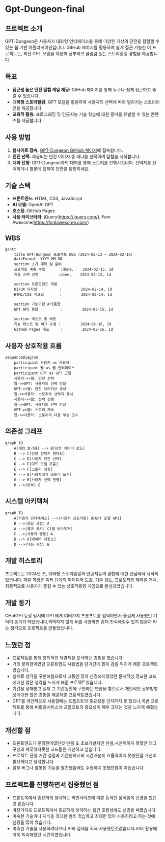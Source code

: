 # Gpt-Dungeon-final

## 프로젝트 소개

GPT-Dungeon은 사용자가 대화형 인터페이스를 통해 다양한 가상의 던전을 탐험할 수 있는 웹 기반 어플리케이션입니다. GitHub 페이지를 활용하여 쉽게 접근 가능한 이 프로젝트는,
최신 GPT 모델을 이용해 풍부하고 몰입감 있는 스토리텔링 경험을 제공합니다.

## 목표

- **접근성 높은 던전 탐험 게임 제공:** GitHub 페이지를 통해 누구나 쉽게 접근하고 즐길 수 있습니다.
- **대화형 스토리텔링:** GPT 모델을 활용하여 사용자의 선택에 따라 달라지는 스토리라인을 제공합니다.
- **교육적 활용:** 프로그래밍 및 인공지능 기술 학습에 대한 흥미를 유발할 수 있는 콘텐츠를 제공합니다.

## 사용 방법

1. **웹사이트 접속:** [GPT-Dungeon GitHub 페이지](https://github.com/username/gpt-dungeon)에 접속합니다.
2. **던전 선택:** 제공되는 던전 이미지 중 하나를 선택하여 탐험을 시작합니다.
3. **대화 진행:** GPT-Dungeon과의 대화를 통해 스토리를 진행시킵니다. 선택지를 선택하거나 질문에 답하여 던전을 탐험하세요.

## 기술 스택

- **프론트엔드:** HTML, CSS, JavaScript
- **AI 모델:** OpenAI GPT
- **호스팅:** GitHub Pages
- **사용 라이브러리:** jQuery(https://jquery.com/), Font Awesome(https://fontawesome.com/)

## WBS
```mermaid
gantt
    title GPT-Dungeon 프로젝트 WBS (2024-02-13 ~ 2024-02-16)
    dateFormat  YYYY-MM-DD
    section 초기 계획 및 준비
    프로젝트 계획 수립       :done,    2024-02-13, 1d
    기술 스택 선정         :done,    2024-02-13, 1d
    
    section 프론트엔드 개발
    UI/UX 디자인          :         2024-02-14, 1d
    HTML/CSS 마크업       :         2024-02-14, 1d
    
    section 기능구현 API통합
    GPT API 통합          :         2024-02-15, 1d
    
    section 테스트 및 배포
    기능 테스트 및 버그 수정 :         2024-02-16, 1d
    GitHub Pages 배포     :         2024-02-16, 1d
```


## 사용자 상호작용 흐름

```mermaid
sequenceDiagram
    participant 사용자 as 사용자
    participant 웹 as 웹 인터페이스
    participant GPT as GPT 모델
    사용자->>웹: 던전 선택
    웹->>GPT: 사용자의 선택 전달
    GPT->>웹: 던전 내러티브 생성
    웹->>사용자: 스토리와 선택지 표시
    사용자->>웹: 선택 진행
    웹->>GPT: 사용자의 선택 전달
    GPT->>웹: 스토리 계속
    웹->>사용자: 스토리의 다음 부분 표시
```

## 의존성 그래프
```mermaid
graph TD
    A[게임 초기화] --> B[던전 데이터 로드]
    B --> C[던전 선택지 렌더링]
    C --> D[사용자 던전 선택]
    D --> E[GPT 모델 호출]
    E --> F[스토리 생성]
    F --> G[사용자에게 스토리 표시]
    G --> H[사용자 선택 진행]
    H -->|반복| E
```
## 시스템 아키텍쳐
```mermaid
graph TD
    A[사용자 인터페이스] -->|사용자 상호작용| B[GPT 모델 API]
    B -->|응답 생성| A
    A -->|결과 표시| C[웹 브라우저]
    C -->|사용자 행동| A
    B --> D[데이터 저장소]
    D -->|대화 저장| B
```
## 개발 히스토리

프로젝트는 2024년 초, 대화형 스토리텔링과 인공지능의 결합에 대한 관심에서 시작되었습니다. 개발 과정은 여러 단계의 아이디어 도출, 기술 검토, 프로토타입 제작을 거쳐, 최종적으로 사용자가 즐길 수 있는 상호작용형 게임으로 완성되었습니다.

## 개발 동기

CHatGPT등장 당시에 GPT에게 여러가지 프롬프트를 입력하면서 즐겁게 사용했던 기억이 동기가 되었습니다,딱딱하지 않게 AI를 사용하면 좀더 친숙해질수 있지 않을까 라는 생각으로 프로젝트를 만들었습니다.

## 느꼈던 점

- 프로젝트를 통해 창의적인 해결책을 모색하는 경험을 했습니다.
- 거의 문외한이였던 프론트엔드 사용법을 단기간에 많이 감을 익히게 해준 프로젝트였습니다.
- 실제로 생각을 구현해봄으로서 그동안 많이 신경쓰지않았던 문서작성,정교한 코드에대한 많은 생각을 느끼게 해준 프로젝트였습니다.
- 기간을 정해놓고,실제 그 기간동안에 구현하는 연습을 함으로서 개인적인 공부방향성에대한 많은 경험을 제공해준 프로젝트였습니다.
- GPT를 개인적으로 사용할때는 프롬프트의 중요성을 인지하지 못 했으나,이번 프로젝트를 통해 AI활용서비스에 프롬프트의 중요성이 매우 크다는 것을 느끼게 해줬습니다.

## 개선할 점

- 프론트엔드가 문외한이였던것 만큼 또 초보개발자인 만큼,시멘틱하지 못했던 태그구성과 깨끗하지못한 코드들은 개선하고 싶습니다.
- 프로젝트 진행 기간 설정과 기간안에서의 시간배분이 효율적이지 못했던점 개선이 필요하다고 생각합니다.
- 일부 버그나 잘못된 기능을 발견했음에도 수정하지 못했던점이 아쉽습니다.


## 프로젝트를 진행하면서 집중했던 점

- 프론트쪽에서 중요하게 생각하는 화면사이즈에 따른 동적인 움직임에 신경을 썼던것 같습니다.
- 마찬가지로 프로트쪽에서 중요하게 생각하는 웹간 호환성에도 신경을 써봤습니다.
- 미숙한 기술이나 지식을 최대한 빨리 학습하고 최대한 많이 사용하려고 하는 것에 신경을 많이 썼습니다.
- 미숙한 기술을 사용하려다보니 AI와 검색을 적극 사용했던것같습니다.AI의 활용에 더욱 익숙해졌던 시간이였습니다.





